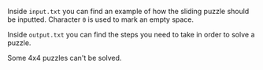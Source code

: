 Inside `input.txt` you can find an example of how the sliding puzzle should be inputted.
Character `0` is used to mark an empty space.

Inside `output.txt` you can find the steps you need to take in order to solve a puzzle.

Some 4x4 puzzles can't be solved.